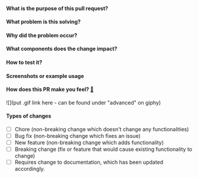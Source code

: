 #### What is the purpose of this pull request?

<!--- Describe your changes in detail. -->

#### What problem is this solving?

<!--- What is the motivation and context for this change? -->

#### Why did the problem occur?

<!--- What was the cause of the problem? -->

#### What components does the change impact?

<!--- According to the changes, which components are impacted or modify their behavior? -->

#### How to test it?

<!--- What is the flow and considerations for testing? -->

#### Screenshots or example usage

<!--- Add some images or gifs to showcase changes in behaviour or layout. Example: before and after images -->

#### How does this PR make you feel? [:link:](http://giphy.com/)

<!-- Go to http://giphy.com/ and pick a gif that represents how this PR makes you feel -->

![](put .gif link here - can be found under "advanced" on giphy)

#### Types of changes

- [ ] Chore (non-breaking change which doesn't change any functionalities)
- [ ] Bug fix (non-breaking change which fixes an issue)
- [ ] New feature (non-breaking change which adds functionality)
- [ ] Breaking change (fix or feature that would cause existing functionality to change)
- [ ] Requires change to documentation, which has been updated accordingly.
